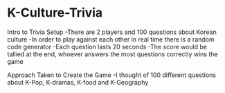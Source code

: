 # K-Culture-Trivia
Intro to Trivia Setup
-There are 2 players and 100 questions about Korean culture
-In order to play against each other in real time there is a random code generator
-Each question lasts 20 seconds
-The score would be tallied at the end, whoever answers the most questions correctly wins the game

Approach Taken to Create the Game
-I thought of 100 different questions about K-Pop, K-dramas, K-food and K-Geography